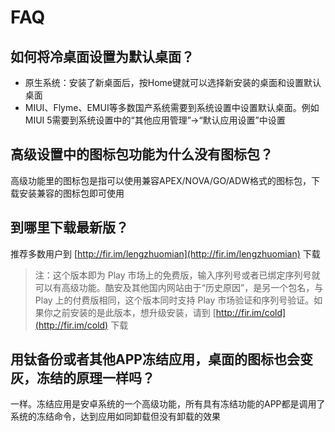 FAQ
===

如何将冷桌面设置为默认桌面？
---
- 原生系统：安装了新桌面后，按Home键就可以选择新安装的桌面和设置默认桌面
- MIUI、Flyme、EMUI等多数国产系统需要到系统设置中设置默认桌面。例如MIUI 5需要到系统设置中的“其他应用管理”->“默认应用设置”中设置


高级设置中的图标包功能为什么没有图标包？
---
高级功能里的图标包是指可以使用兼容APEX/NOVA/GO/ADW格式的图标包，下载安装兼容的图标包即可使用


到哪里下载最新版？
---
推荐多数用户到 [http://fir.im/lengzhuomian](http://fir.im/lengzhuomian) 下载

> 注：这个版本即为 Play 市场上的免费版，输入序列号或者已绑定序列号就可以有高级功能。酷安及其他国内网站由于“历史原因”，是另一个包名，与 Play 上的付费版相同，这个版本同时支持 Play 市场验证和序列号验证。如果你之前安装的是此版本，想升级安装，请到 [http://fir.im/cold](http://fir.im/cold) 下载


用钛备份或者其他APP冻结应用，桌面的图标也会变灰，冻结的原理一样吗？
---
一样。冻结应用是安卓系统的一个高级功能，所有具有冻结功能的APP都是调用了系统的冻结命令，达到应用如同卸载但没有卸载的效果
